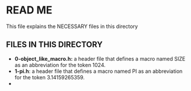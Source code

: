 # READ ME
This file explains the NECESSARY files in this directory

## FILES IN THIS DIRECTORY
* **0-object_like_macro.h:** a header file that defines a macro named SIZE as an abbreviation for the token 1024.
* **1-pi.h**: a header file that defines a macro named PI as an abbreviation for the token 3.14159265359.
* 
